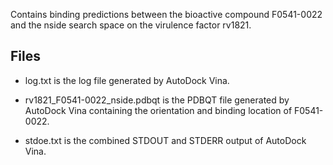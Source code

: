Contains binding predictions between the bioactive compound F0541-0022 and the nside search space on the virulence factor rv1821.

## Files

- log.txt is the log file generated by AutoDock Vina.

- rv1821_F0541-0022_nside.pdbqt is the PDBQT file generated by AutoDock Vina containing the orientation and binding location of F0541-0022.

- stdoe.txt is the combined STDOUT and STDERR output of AutoDock Vina.


